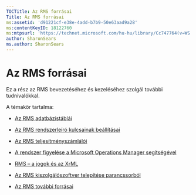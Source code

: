```yaml
---
TOCTitle: Az RMS forrásai
Title: Az RMS forrásai
ms:assetid: 'd91221cf-e38e-4add-b7b9-50e63aad9a28'
ms:contentKeyID: 18122760
ms:mtpsurl: 'https://technet.microsoft.com/hu-hu/library/Cc747764(v=WS.10)'
author: SharonSears
ms.author: SharonSears
---
```


Az RMS forrásai
===============

Ez a rész az RMS bevezetéséhez és kezeléséhez szolgál további tudnivalókkal.

A témakör tartalma:

-   [Az RMS adatbázistáblái](https://technet.microsoft.com/a2598d74-c81f-4e1b-8839-1514cd054354)

-   [Az RMS rendszerleíró kulcsainak beállításai](https://technet.microsoft.com/bdb5c787-1810-45e9-bbb3-d0c2c04ca282)

-   [Az RMS teljesítményszámlálói](https://technet.microsoft.com/a2f4e30d-3c6f-4e74-bd11-8f2103f88b0c)

-   [A rendszer figyelése a Microsoft Operations Manager segítségével](https://technet.microsoft.com/ce372598-7421-4f1f-b8eb-f62da26e85d1)

-   [RMS – a jogok és az XrML](https://technet.microsoft.com/7eb5cdd1-cd48-4b2b-96b6-fc74f7b42e7f)

-   [Az RMS kiszolgálószoftver telepítése parancssorból](https://technet.microsoft.com/b55b1e2a-dd14-4168-a37f-9cdedbec660b)

-   [Az RMS további forrásai](https://technet.microsoft.com/8c41923b-e266-4a97-ae0e-10c9558b896a)